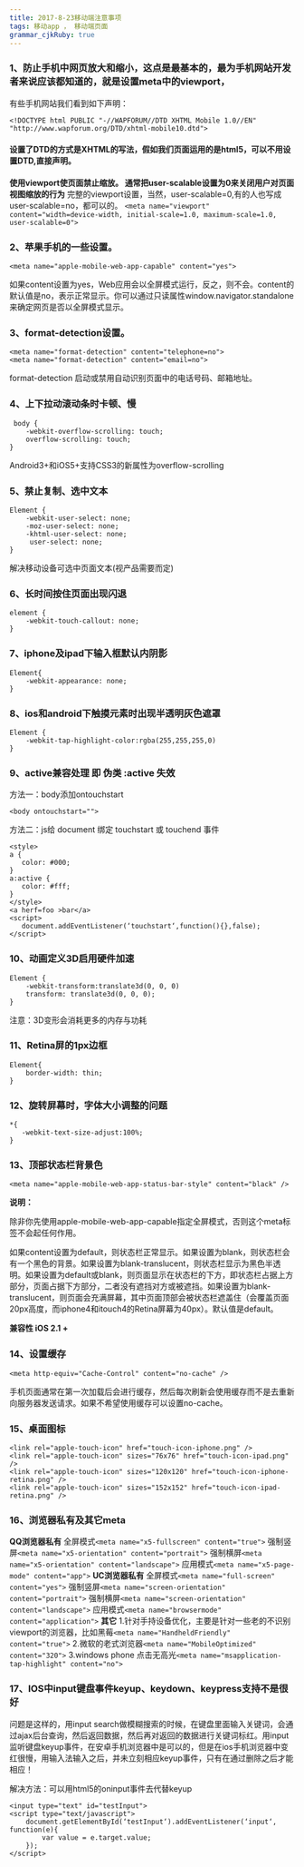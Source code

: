 ```yaml
---
title: 2017-8-23移动端注意事项
tags: 移动app ， 移动端页面
grammar_cjkRuby: true
---
```



### 1、防止手机中网页放大和缩小，这点是最基本的，最为手机网站开发者来说应该都知道的，就是设置meta中的viewport，
有些手机网站我们看到如下声明：
``` stylus
<!DOCTYPE html PUBLIC "-//WAPFORUM//DTD XHTML Mobile 1.0//EN" "http://www.wapforum.org/DTD/xhtml-mobile10.dtd">
```

   #### 设置了DTD的方式是XHTML的写法，假如我们页面运用的是html5，可以不用设置DTD,直接声明<!DOCTYPE html>。
 **使用viewport使页面禁止缩放。 通常把user-scalable设置为0来关闭用户对页面视图缩放的行为**
 完整的viewport设置，当然，user-scalable=0,有的人也写成user-scalable=no，都可以的。
`<meta name="viewport" content="width=device-width, initial-scale=1.0, maximum-scale=1.0, user-scalable=0">`
### 2、苹果手机的一些设置。

``` 
<meta name="apple-mobile-web-app-capable" content="yes">
```
如果content设置为yes，Web应用会以全屏模式运行，反之，则不会。content的默认值是no，表示正常显示。你可以通过只读属性window.navigator.standalone来确定网页是否以全屏模式显示。
### 3、format-detection设置。

``` stylus
<meta name="format-detection" content="telephone=no">
<meta name="format-detection" content="email=no">
```
format-detection 启动或禁用自动识别页面中的电话号码、邮箱地址。
### 4、上下拉动滚动条时卡顿、慢

``` stylus
 body {
    -webkit-overflow-scrolling: touch;
    overflow-scrolling: touch;
}
```
Android3+和iOS5+支持CSS3的新属性为overflow-scrolling
### 5、禁止复制、选中文本

``` stylus
Element {
    -webkit-user-select: none;
    -moz-user-select: none;
    -khtml-user-select: none;
     user-select: none;
}
```
解决移动设备可选中页面文本(视产品需要而定)
### 6、长时间按住页面出现闪退

``` stylus 
element {
    -webkit-touch-callout: none;
}
```
### 7、iphone及ipad下输入框默认内阴影

``` stylus
Element{
    -webkit-appearance: none; 
}
```
### 8、ios和android下触摸元素时出现半透明灰色遮罩

``` stylus
Element {
    -webkit-tap-highlight-color:rgba(255,255,255,0)
}
```
### 9、active兼容处理 即 伪类 :active 失效
方法一：body添加ontouchstart

``` stylus
<body ontouchstart="">
```
方法二：js给 document 绑定 touchstart 或 touchend 事件

``` stylus
<style>
a {
   color: #000;
}
a:active {
   color: #fff;
}
</style>
<a herf=foo >bar</a>
<script>
   document.addEventListener(‘touchstart‘,function(){},false);
</script>
```
### 10、动画定义3D启用硬件加速

``` stylus
Element {
    -webkit-transform:translate3d(0, 0, 0)
    transform: translate3d(0, 0, 0);
}
```
注意：3D变形会消耗更多的内存与功耗
### 11、Retina屏的1px边框

``` stylus
Element{
    border-width: thin;
}
```
### 12、旋转屏幕时，字体大小调整的问题

``` stylus
*{
   -webkit-text-size-adjust:100%;  
}
```
### 13、顶部状态栏背景色

``` stylus
<meta name="apple-mobile-web-app-status-bar-style" content="black" />
```
**说明：**

除非你先使用apple-mobile-web-app-capable指定全屏模式，否则这个meta标签不会起任何作用。

如果content设置为default，则状态栏正常显示。如果设置为blank，则状态栏会有一个黑色的背景。如果设置为blank-translucent，则状态栏显示为黑色半透明。如果设置为default或blank，则页面显示在状态栏的下方，即状态栏占据上方部分，页面占据下方部分，二者没有遮挡对方或被遮挡。如果设置为blank-translucent，则页面会充满屏幕，其中页面顶部会被状态栏遮盖住（会覆盖页面20px高度，而iphone4和itouch4的Retina屏幕为40px）。默认值是default。

**兼容性 iOS 2.1 +**
### 14、设置缓存

``` stylus
<meta http-equiv="Cache-Control" content="no-cache" />
```
手机页面通常在第一次加载后会进行缓存，然后每次刷新会使用缓存而不是去重新向服务器发送请求。如果不希望使用缓存可以设置no-cache。
### 15、桌面图标

``` stylus
<link rel="apple-touch-icon" href="touch-icon-iphone.png" />
<link rel="apple-touch-icon" sizes="76x76" href="touch-icon-ipad.png" />
<link rel="apple-touch-icon" sizes="120x120" href="touch-icon-iphone-retina.png" />
<link rel="apple-touch-icon" sizes="152x152" href="touch-icon-ipad-retina.png" />
```
### 16、浏览器私有及其它meta
**QQ浏览器私有**
全屏模式`<meta name="x5-fullscreen" content="true">`
强制竖屏`<meta name="x5-orientation" content="portrait">`
强制横屏`<meta name="x5-orientation" content="landscape">`
应用模式`<meta name="x5-page-mode" content="app">`
**UC浏览器私有**
全屏模式`<meta name="full-screen" content="yes">`
强制竖屏`<meta name="screen-orientation" content="portrait">`
强制横屏`<meta name="screen-orientation" content="landscape">`
应用模式`<meta name="browsermode" content="application">`
**其它**
1.针对手持设备优化，主要是针对一些老的不识别viewport的浏览器，比如黑莓`<meta name="HandheldFriendly" content="true">`
2.微软的老式浏览器`<meta name="MobileOptimized" content="320">`
3.windows phone 点击无高光`<meta name="msapplication-tap-highlight" content="no">`
### 17、IOS中input键盘事件keyup、keydown、keypress支持不是很好
问题是这样的，用input search做模糊搜索的时候，在键盘里面输入关键词，会通过ajax后台查询，然后返回数据，然后再对返回的数据进行关键词标红。用input监听键盘keyup事件，在安卓手机浏览器中是可以的，但是在ios手机浏览器中变红很慢，用输入法输入之后，并未立刻相应keyup事件，只有在通过删除之后才能相应！

解决方法：可以用html5的oninput事件去代替keyup

``` stylus
<input type="text" id="testInput">
<script type="text/javascript">
    document.getElementById(‘testInput‘).addEventListener(‘input‘, function(e){
        var value = e.target.value;
    });
</script>
```
